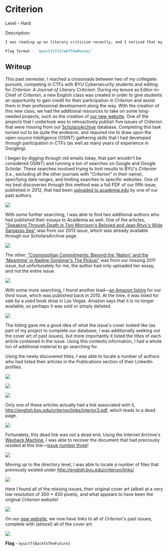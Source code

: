 # Criterion
Level - Hard

Description:
```markdown
I was reading up on literary criticism recently, and I noticed that my favorite BYU journal, Criterion, was missing a few issues from their database. Could you please find the old issues for me? Once you find them, please let me know what movie was referenced on the cover of their fourth issue.

Flag format - `byuctf{TitleOfTheMovie}`
```

## Writeup
This past semester, I reached a crossroads between two of my collegiate pursuits, competing in CTFs with BYU Cybersecurity students and editing for *Criterion: A Journal of Literary Criticism*.  During my tenure as Editor-in-Chief of *Criterion*, a new English class was created in order to give students an opportunity to gain credit for their participation in *Criterion* and assist them in their professional development along the way.  With the creation of this new class, we had the additional resources to take on some long-needed projects, such as the creation of [our new website](https://criterion.byu.edu).  One of the projects that I undertook was to retroactively publish five issues of *Criterion* that were missing from our [ScholarsArchive](https://scholarsarchive.byu.edu/criterion) database.  Completing this task turned out to be quite the endeavor, and required me to draw upon the open-source intelligence (OSINT) gathering skills that I had developed through participation in CTFs (as well as many years of experience in Googling).

I began by digging through old emails (okay, that part wouldn't be considered OSINT) and running a ton of searches on Google and Google Scholar.  These searches involved trying to limit results to BYU's *Criterion* (i.e., excluding all the other journals with "Criterion" in their name), specifying date ranges, and limiting searches to specific websites.  One of my best discoveries through this method was a full PDF of our fifth issue, published in 2012, that had been [uploaded to academia.edu](https://www.academia.edu/13114628/_Border_Women_Reclaiming_a_Feminine_Narrative_within_the_Nation_State_) by one of our past authors.

![](./img/border_women.png)

With some further searching, I was able to find two additional authors who had published their essays to Academia as well.  One of the articles, ["Speaking Through Death in Toni Morrison's Beloved and Jean Rhys's Wide Sargasso Sea"](https://www.academia.edu/82262792/Speaking_Through_Death_in_Toni_Morrisons_Beloved_and_Jean_Rhyss_Wide_Sargasso_Sea) was from our 2013 issue, which was already available through our ScholarsArchive page.

![](./img/speaking_through_death.png)

The other, ["Cosmopolitan Commitments: Beyond the 'Nation' and the 'Meantime' in Nadine Gordimer’s The Pickup"](https://www.academia.edu/6786292/Cosmopolitan_Commitments_Beyond_the_Nation_and_the_Meantime_in_Nadine_Gordimer_s_The_Pickup) was from our missing 2011 issue, but unfortunately for me, the author had only uploaded her essay, and not the entire issue.

![](./img/cosmopolitan_commitments.png)

With some more searching, I found another lead—[an Amazon listing](https://www.amazon.com/Criterion-Journal-Literary-Criticism-Spring/dp/B06XD9X2PK) for our third issue, which was published back in 2010.  At the time, it was listed for sale by a used book shop in Las Vegas.  Amazon says that it is no longer available, so perhaps it was sold or simply delisted.

![](./img/amazon.png)

The listing gave me a good idea of what the issue's cover looked like (as part of my project to complete our database, I was additionally seeking out the cover art of past issues), but more importantly it listed the titles of each article contained in the issue.  Using this contents information, I had a whole ton of additional material to go searching for.

Using the newly discovered titles, I was able to locate a number of authors who had listed their articles in the Publications section of their LinkedIn profiles.

![](./img/dissolving_dichotomies.png)

![](./img/the_cottage_as_disguise.png)

![](./img/ogunian_heroes.png)

Only one of these articles actually had a link associated with it, http://english.byu.edu/criterion/links/interior3.pdf, which leads to a dead page.

![](./img/dead_page.png)

Fortunately, this dead link was *not* a dead end.  Using the Internet Archive's [Wayback Machine](https://web.archive.org), I was able to recover the document that had preciously resided at this link—[issue number three](https://web.archive.org/web/20160708192713/http://english.byu.edu/criterion/links/interior3.pdf)!

![](./img/wayback.png)

Moving up to the directory level, I was able to locate a number of files that previously existed under http://english.byu.edu/criterion/links/

![](./img/wayback_urls.png)

Here I found all of the missing issues, their original cover art (albeit at a very low resolution of 300 × 450 pixels), and what appears to have been the original *Criterion* website!

![](./img/original_website.png)

On our [new website](./img/new_website.png), we now have links to all of *Criterion*'s past issues, complete with (almost) all of the cover art:

![](./img/new_website.png)

**Flag** - `byuctf{BackToTheFuture}`